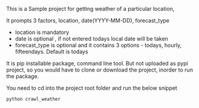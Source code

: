 This is a Sample project for getting weather of a particular location,

It prompts 3 factors, location, date(YYYY-MM-DD), forecast_type

* location is mandatory
* date is optional , if not entered todays local date will be taken
* forecast_type is optional and it contains 3 options - todays, hourly, fifteendays. Default is todays

It is pip installable package, command line tool. But not uploaded as pypi project, so you would have to clone or download the project, 
inorder to run the package.

You need to cd into the project root folder and run the below snippet

<code>python crawl_weather</code>
